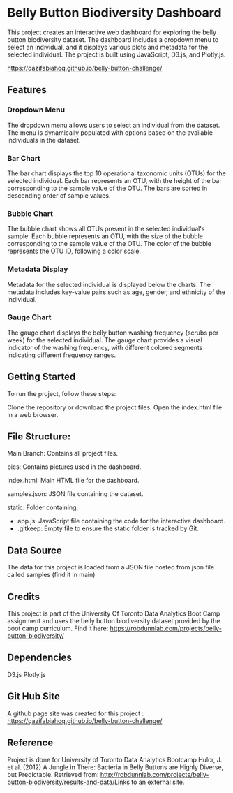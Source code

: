 # Belly Button Biodiversity Dashboard
This project creates an interactive web dashboard for exploring the belly button biodiversity dataset. The dashboard includes a dropdown menu to select an individual, and it displays various plots and metadata for the selected individual. The project is built using JavaScript, D3.js, and Plotly.js.

https://qazifabiahoq.github.io/belly-button-challenge/


## Features

### Dropdown Menu

The dropdown menu allows users to select an individual from the dataset.
The menu is dynamically populated with options based on the available individuals in the dataset.

### Bar Chart
The bar chart displays the top 10 operational taxonomic units (OTUs) for the selected individual.
Each bar represents an OTU, with the height of the bar corresponding to the sample value of the OTU.
The bars are sorted in descending order of sample values.

### Bubble Chart

The bubble chart shows all OTUs present in the selected individual's sample.
Each bubble represents an OTU, with the size of the bubble corresponding to the sample value of the OTU.
The color of the bubble represents the OTU ID, following a color scale.

### Metadata Display

Metadata for the selected individual is displayed below the charts.
The metadata includes key-value pairs such as age, gender, and ethnicity of the individual.

### Gauge Chart
The gauge chart displays the belly button washing frequency (scrubs per week) for the selected individual.
The gauge chart provides a visual indicator of the washing frequency, with different colored segments indicating different frequency ranges.


## Getting Started

To run the project, follow these steps:

Clone the repository or download the project files.
Open the index.html file in a web browser.

## File Structure:

Main Branch: Contains all project files.

pics: Contains pictures used in the dashboard.

index.html: Main HTML file for the dashboard.

samples.json: JSON file containing the dataset.

static: Folder containing:

-  app.js: JavaScript file containing the code for the interactive dashboard.
- .gitkeep: Empty file to ensure the static folder is tracked by Git.

## Data Source
The data for this project is loaded from a JSON file hosted from json file called samples (find it in main)

## Credits

This project is part of the University Of Toronto Data Analytics Boot Camp assignment and uses the belly button biodiversity dataset provided by the boot camp curriculum.
Find it here: https://robdunnlab.com/projects/belly-button-biodiversity/

## Dependencies

D3.js
Plotly.js

## Git Hub Site
A github page site was created for this project : https://qazifabiahoq.github.io/belly-button-challenge/

## Reference
Project is done for University of Toronto Data Analytics Bootcamp
Hulcr, J. et al. (2012) A Jungle in There: Bacteria in Belly Buttons are Highly Diverse, but Predictable. Retrieved from: http://robdunnlab.com/projects/belly-button-biodiversity/results-and-data/Links to an external site.
